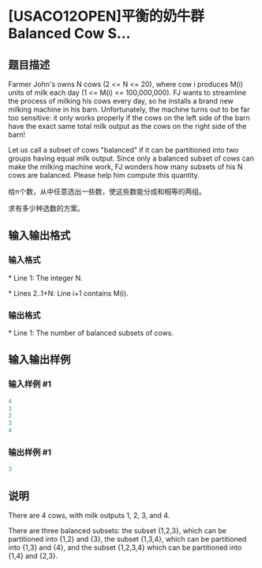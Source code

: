 # [USACO12OPEN]平衡的奶牛群Balanced Cow S…

## 题目描述

Farmer John's owns N cows (2 <= N <= 20), where cow i produces M(i) units of milk each day (1 <= M(i) <= 100,000,000). FJ wants to streamline the process of milking his cows every day, so he installs a brand new milking machine in his barn. Unfortunately, the machine turns out to be far too sensitive: it only works properly if the cows on the left side of the barn have the exact same total milk output as the cows on the right side of the barn!

Let us call a subset of cows "balanced" if it can be partitioned into two groups having equal milk output. Since only a balanced subset of cows can make the milking machine work, FJ wonders how many subsets of his N cows are balanced. Please help him compute this quantity.

给n个数，从中任意选出一些数，使这些数能分成和相等的两组。

求有多少种选数的方案。

## 输入输出格式

### 输入格式

\* Line 1: The integer N.

\* Lines 2..1+N: Line i+1 contains M(i).

### 输出格式

\* Line 1: The number of balanced subsets of cows.

## 输入输出样例

### 输入样例 #1

```cpp
4 
1 
2 
3 
4 

```
### 输出样例 #1

```cpp
3 

```
## 说明

There are 4 cows, with milk outputs 1, 2, 3, and 4.

There are three balanced subsets: the subset {1,2,3}, which can be partitioned into {1,2} and {3}, the subset {1,3,4}, which can be partitioned into {1,3} and {4}, and the subset {1,2,3,4} which can be partitioned into {1,4} and {2,3}.

